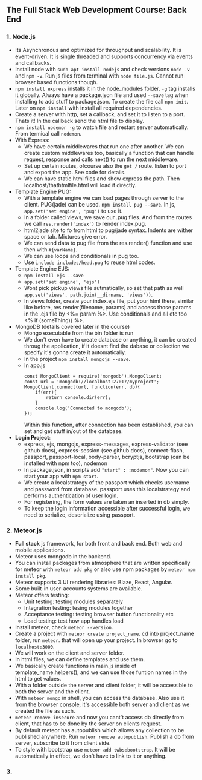 ## The Full Stack Web Development Course: Back End

### 1. Node.js
- Its Asynchronous and optimized for throughput and scalability. It is event-driven. It is single threaded and supports concurrency via events and callbacks.
- Install node with `sudo apt install nodejs` and check versions `node -v` and `npm -v`. Run js files from terminal with `node file.js`. Cannot run browser based functions though.
- `npm install express` installs it in the node_modules folder. `-g` tag installs it globally. Always have a package.json file and used `--save` tag when installing to add stuff to package.json. To create the file call `npm init`. Later on `npm install` with install all required dependencies.
- Create a server with http, set a callback, and set it to listen to a port. Thats it! In the callback send the html file to display.
- `npm install nodemon -g` to watch file and restart server automatically. From termical call `nodemon`.
- With Express:
    - We have certain middlewares that run one after another. We can create custom middlewares too, basically a function that can handle request, response and calls next() to run the next middleware.
    - Set up certain routes, ofcourse also the `get /` route. listen to port and export the app. See code for details.
    - We can have static html files and show express the path. Then localhost/thathtmlfile.html will load it directly.
- Template Engine PUG:
    - With a template engine we can load pages through server to the client. PUG(jade) can be used. `npm install pug --save`. In js, `app.set('set engine', 'pug')` to use it.
    - In a folder called views, we save our .pug files. And from the routes we call `res.render('index')` to render index.pug.
    - html2jade site to fo from html to pug/jade syntax. Indents are wither space or tab. Mixtures give error.
    - We can send data to pug file from the res.render() function and use then with `#{varName}`. 
    - We can use loops and conditionals in pug too.
    - Use `include includes/head.pug` to reuse html codes.
- Template Engine EJS:
    - `npm install ejs --save`
    - `app.set('set engine', 'ejs')`
    - Wont pick pickup views file autmatically, so set that path as well `app.set('views', path.join(__dirname, 'views'))`.
    - In views folder, create your index.ejs file, put your html there, similar like before, res.render(filename, params) and access those params in the .ejs file by <%= param %>. Use conditionals and all etc too <% if (someThing){ %>.
- MongoDB (details covered later in the course)
    - Mongo executable from the bin folder is run
    - We don't even have to create database or anything, it can be created throug the application, if it doesnt find the dabase or collection we specify it's gonna create it automatically.
    - In the project `npm install mongojs --save`.
    - In app.js
        ```
        const MongoClient = require('mongodb').MongoClient;
        const url = 'mongodb://localhost:27017/myproject';
        MongoClient.connect(url, function(err, db){
            if(err){
                return console.dir(err);
            }
            console.log('Connected to mongodb');
        });
        ```
        Within this function, after connection has been established, you can set and get stuff in/out of the database.
- **Login Project**:
    - express, ejs, mongojs, express-messages, express-validator (see github docs), express-session (see github docs), connect-flash, passport, passport-local, body-parser, bcryptjs, bootstrap (can be installed with npm too), nodemon
    - In package.json, in scripts add `"start" : :nodemon"`. Now you can start your app with `npm start`.
    - We create a localstrategy of the passport which checks username and password from database. passport uses this localstrategy and performs authentication of user login.
    - For registering, the form values are taken an inserted in db simply.
    - To keep the login information accessible after successful login, we need to serialize, deserialize using passport.

### 2. Meteor.js
- **Full stack** js framework, for both front and back end. Both web and mobile applications.
- Meteor uses mongodb in the backend.
- You can install packages from atmosphere that are written specifically for meteor with `meteor add pkg` or also use npm packages by `meteor npm install pkg`.
- Meteor supports 3 UI rendering libraries: Blaze, React, Angular.
- Some built-in user-accounts systems are available.
- Meteor offers testing:
    - Unit testing: testing modules separately
    - Integration testing: tesing modules together
    - Acceptance testing: testing browser button functionality etc
    - Load testing: test how app handles load
- Install meteor, check `meteor --version`.
- Create a project with `meteor create project_name`. cd into project_name folder, run `meteor`. that will open up your project. In browser go to `localhost:3000`.
- We will work on the client and server folder. 
- In html files, we can define templates and use them.
- We basically create functions in main.js inside of template_name.helpers(), and we can use those funtion names in the html to get values.
- With a folder outside the server and client folder, it will be accessible to both the server and the client.
- With `meteor mongo` in shell, you can access the database. Also use it from the browser console, it's accessible both server and client as we created the file as such.
- `meteor remove insecure` and now you cant't access db directly from client, that has to be done by the server on clients request.
- By default meteor has autopublish which allows any collection to be published anywhere. Run `meteor remove autopublish`. Publish a db from server, subscribe to it from client side.
- To style with bootstrap use `meteor add twbs:bootstrap`. It will be automatically in effect, we don't have to link to it or anything. 

### 3. 